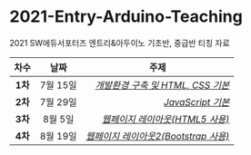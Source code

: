 # 2021-Entry-Arduino-Teaching
2021 SW에듀서포터즈 엔트리&amp;아두이노 기초반, 중급반 티칭 자료

|  <center>차수</center> |  <center>날짜</center> |  <center>주제</center> |
|:--------|:--------:|--------:|
|<center>**1차**</center> | <center>7월 15일</center> |*[개발환경 구축 및 HTML, CSS 기본](https://github.com/beansbin/SW-WEB-Mentoring/blob/main/Lesson1_%EA%B0%9C%EB%B0%9C%ED%99%98%EA%B2%BD%20%EA%B5%AC%EC%B6%95%20%EB%B0%8F%20HTML%2C%20CSS%20%EA%B8%B0%EB%B3%B8.md)*|
|<center>**2차**</center> | <center>7월 29일 </center> |*[JavaScript 기본](https://github.com/beansbin/SW-WEB-Mentoring/blob/main/Lesson2_JavaScript%20%EA%B8%B0%EB%B3%B8.md)* |
|<center>**3차**</center> | <center>8월 5일</center> |*[웹페이지 레이아웃(HTML5 사용)](https://github.com/beansbin/SW-WEB-Mentoring/blob/main/Lesson3_%EC%9B%B9%ED%8E%98%EC%9D%B4%EC%A7%80%20%EB%A0%88%EC%9D%B4%EC%95%84%EC%9B%83(HTML5%20%EC%82%AC%EC%9A%A9).md)* |
|<center>**4차**</center> | <center>8월 19일</center> |*[웹페이지 레이아웃2(Bootstrap 사용)](https://github.com/beansbin/SW-WEB-Mentoring/blob/main/Lesson4_%EC%9B%B9%ED%8E%98%EC%9D%B4%EC%A7%80%20%EB%A0%88%EC%9D%B4%EC%95%84%EC%9B%832(Bootstrap%20%EC%82%AC%EC%9A%A9).md)* |

